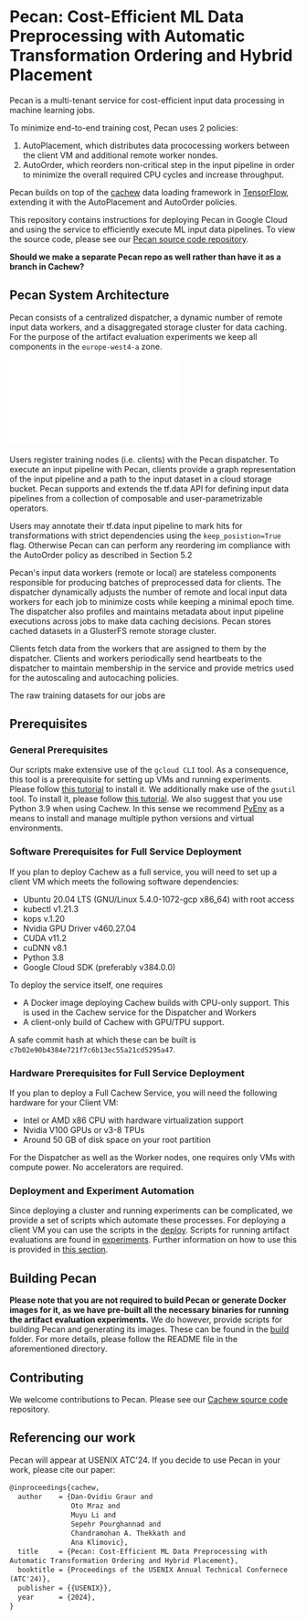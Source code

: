 # Pecan: Cost-Efficient ML Data Preprocessing with Automatic Transformation Ordering and Hybrid Placement

Pecan is a multi-tenant service for cost-efficient input data processing in machine learning jobs. 

To minimize end-to-end training cost, Pecan uses 2 policies: 
1) AutoPlacement, which distributes data prococessing workers between the client VM and additional remote worker nondes.
2) AutoOrder, which reorders non-critical step in the input pipeline in order to minimize the overall required CPU cycles and increase throughput.

Pecan builds on top of the [cachew](https://www.usenix.org/system/files/atc22-graur.pdf) data loading framework in [TensorFlow](https://github.com/tensorflow/tensorflow), extending it with the AutoPlacement and AutoOrder policies.

This repository contains instructions for deploying Pecan in Google Cloud and using the service to efficiently execute ML input data pipelines. To view the source code, please see our [Pecan source code repository](https://github.com/eth-easl/cachew/tree/oto-pecan). 

__Should we make a separate Pecan repo as well rather than have it as a branch in Cachew?__

## Pecan System Architecture

Pecan consists of a centralized dispatcher, a dynamic number of remote input data workers, and a disaggregated storage cluster for data caching. For the purpose of the artifact evaluation experiments we keep all components in the `europe-west4-a` zone.

![cachew-system-architecture](Figures/cachew++_system_diagram.drawio.pdf)

Users register training nodes (i.e. clients) with the Pecan dispatcher. To execute an input pipeline with Pecan, clients provide a graph representation of the input pipeline and a path to the input dataset in a cloud storage bucket. Pecan supports and extends the tf.data API for defining input data pipelines from a collection of composable and user-parametrizable operators.

Users may annotate their tf.data input pipeline to mark hits for transformations with strict dependencies using the `keep_posistion=True` flag. Otherwise Pecan can can perform any reordering im compliance with the AutoOrder policy as described in Section 5.2

Pecan's input data workers (remote or local) are stateless components responsible for producing batches of preprocessed data for clients. The dispatcher dynamically adjusts the number of remote and local input data workers for each job to minimize costs while keeping a minimal epoch time. The dispatcher also profiles and maintains metadata about input pipeline executions across jobs to make data caching decisions. Pecan stores cached datasets in a GlusterFS remote storage cluster. 

Clients fetch data from the workers that are assigned to them by the dispatcher. Clients and workers periodically send heartbeats to the dispatcher to maintain membership in the service and provide metrics used for the autoscaling and autocaching policies.

The raw training datasets for our jobs are 





## <a name="prerequisites"/>Prerequisites

### General Prerequisites

Our scripts make extensive use of the `gcloud CLI` tool. As a consequence, this tool is a prerequisite for setting up VMs and running experiments. Please follow [this tutorial](https://cloud.google.com/sdk/docs/install) to install it. We additionally make use of the `gsutil` tool. To install it, please follow [this tutorial](https://cloud.google.com/storage/docs/gsutil_install). We also suggest that you use Python 3.9 when using Cachew. In this sense we recommend [PyEnv](https://github.com/pyenv/pyenv) as a means to install and manage multiple python versions and virtual environments.


### Software Prerequisites for Full Service Deployment

If you plan to deploy Cachew as a full service, you will need to set up a client VM which meets the following software dependencies:

* Ubuntu 20.04 LTS (GNU/Linux 5.4.0-1072-gcp x86\_64) with root access
* kubectl v1.21.3
* kops v.1.20
* Nvidia GPU Driver v460.27.04
* CUDA v11.2
* cuDNN v8.1
* Python 3.8
* Google Cloud SDK (preferably v384.0.0)


To deploy the service itself, one requires 
* A Docker image deploying Cachew builds with CPU-only support. This is used in the Cachew service for the Dispatcher and Workers
* A client-only build of Cachew with GPU/TPU support. 

A safe commit hash at which these can be built is `c7b02e90b4384e721f7c6b13ec55a21cd5295a47`.

### Hardware Prerequisites for Full Service Deployment

If you plan to deploy a Full Cachew Service, you will need the following hardware for your Client VM:

* Intel or AMD x86 CPU with hardware virtualization support
* Nvidia V100 GPUs or v3-8 TPUs
* Around 50 GB of disk space on your root partition

For the Dispatcher as well as the Worker nodes, one requires only VMs with compute power. No accelerators are required. 

### Deployment and Experiment Automation

Since deploying a cluster and running experiments can be complicated, we provide a set of scripts which automate these processes. For deploying a client VM you can use the scripts in the [deploy](deploy). Scripts for running artifact evaluations are found in [experiments](experiments). Further information on how to use this is provided in [this section](#artifact_eval).









## Building Pecan

**Please note that you are not required to build Pecan or generate Docker images for it, as we have pre-built all the necessary binaries for running the artifact evaluation experiments.** We do however, provide scripts for building Pecan and generating its images. These can be found in the [build](build) folder. For more details, please follow the README file in the aforementioned directory.

## Contributing

We welcome contributions to Pecan. Please see our [Cachew source code](https://github.com/eth-easl/cachew/tree/oto-pecan) repository.

 
## Referencing our work

Pecan will appear at USENIX ATC'24. If you decide to use Pecan in your work, please cite our paper: 

```
@inproceedings{cachew,
  author    = {Dan-Ovidiu Graur and
               Oto Mraz and
               Muyu Li and
               Sepehr Pourghannad and
               Chandramohan A. Thekkath and
               Ana Klimovic},
  title     = {Pecan: Cost-Efficient ML Data Preprocessing with Automatic Transformation Ordering and Hybrid Placement},
  booktitle = {Proceedings of the USENIX Annual Technical Confernece (ATC'24)},
  publisher = {{USENIX}},
  year      = {2024},
}
```

